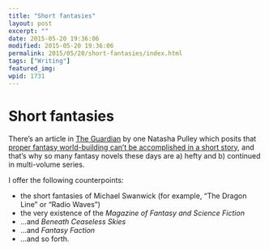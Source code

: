 ```yaml
---
title: "Short fantasies"
layout: post
excerpt: ""
date: 2015-05-20 19:36:06
modified: 2015-05-20 19:36:06
permalink: 2015/05/20/short-fantasies/index.html
tags: ["Writing"]
featured_img: 
wpid: 1731
---
```


# Short fantasies

There’s an article in [The Guardian](http://www.theguardian.com/) by one Natasha Pulley which posits that [proper fantasy world-building can’t be accomplished in a short story](http://www.theguardian.com/books/booksblog/2015/may/20/fantasy-imaginary-worlds-george-r-r-martin-robin-hobb), and that’s why so many fantasy novels these days are a) hefty and b) continued in multi-volume series.

I offer the following counterpoints:

- the short fantasies of Michael Swanwick (for example, “The Dragon Line” or “Radio Waves”)
- the very existence of the *Magazine of Fantasy and Science Fiction*
- …and *Beneath Ceaseless Skies*
- …and *Fantasy Faction*
- …and so forth.